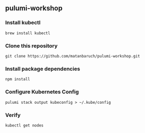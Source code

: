 ## pulumi-workshop

### Install kubectl
```
brew install kubectl
```
### Clone this repository
```
git clone https://github.com/matanbaruch/pulumi-workshop.git
```

### Install package dependencies
```
npm install
```

### Configure Kubernetes Config
```
pulumi stack output kubeconfig > ~/.kube/config
```

### Verify
```
kubectl get nodes
```
